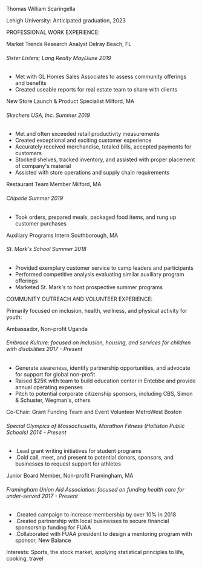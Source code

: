 Thomas William Scaringella

Lehigh University:  Anticipated graduation, 2023

PROFESSIONAL WORK EXPERIENCE:

Market Trends Research Analyst                    Delray Beach, FL

######         Sister Listers; Lang Realty                                                                                                                                  May/June 2019

- Met with GL Homes Sales Associates to assess community offerings and benefits
- Created useable reports for real estate team to share with clients

New Store Launch &amp; Product Specialist                                                                                                                     Milford, MA

######        Skechers USA, Inc.                                                                                                                                                Summer 2019                                                                                                   

- Met and often exceeded retail productivity measurements
- Created exceptional and exciting customer experience
- Accurately received merchandise, totaled bills, accepted payments for customers
- Stocked shelves, tracked inventory, and assisted with proper placement of company&#39;s material
- Assisted with store operations and supply chain requirements

Restaurant Team Member                             Milford, MA

######        Chipotle                                                                                                                                                                  Summer 2019

- Took orders, prepared meals, packaged food items, and rung up customer purchases

Auxiliary Programs Intern                  Southborough, MA

######  St. Mark's School                                                                                                                                      Summer 2018

- Provided exemplary customer service to camp leaders and participants
- Performed competitive analysis evaluating similar auxiliary program offerings
- Marketed St. Mark's to host prospective summer programs


COMMUNITY OUTREACH AND VOLUNTEER EXPERIENCE:

Primarily focused on inclusion, health, wellness, and physical activity for youth:

Ambassador, Non-profit                                                                                                                                                        Uganda

######         Embrace Kulture: focused on inclusion, housing, and services for children with disabilities                          2017 - Present                                                                                                                          

- Generate awareness, identify partnership opportunities, and advocate for support for global non-profit
- Raised $25K with team to build education center in Entebbe and provide annual operating expenses
- Pitch to potential corporate citizenship sponsors, including CBS, Simon &amp; Schuster, Wegman&#39;s, others

Co-Chair: Grant Funding Team and Event Volunteer                                                                                 MetroWest Boston

######         Special Olympics of Massachusetts, Marathon Fitness (Holliston Public Schools)                                          2014 - Present                                                                                                                                                         

- .Lead grant writing initiatives for student programs
- .Cold call, meet, and present to potential donors, sponsors, and businesses to request support for athletes

Junior Board Member, Non-profit                                                                                                                     Framingham, MA

######          Framingham Union Aid Association: focused on funding health care for under-served                                 2017 - Present                                                                                             

- .Created campaign to increase membership by over 10% in 2018
- .Created partnership with local businesses to secure financial sponsorship funding for FUAA
- .Collaborated with FUAA president to design a mentoring program with sponsor, New Balance

Interests: Sports, the stock market, applying statistical principles to life, cooking, travel
